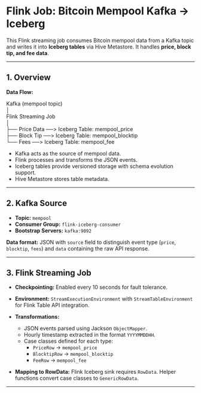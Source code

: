 # Flink Job: Bitcoin Mempool Kafka -> Iceberg

This Flink streaming job consumes Bitcoin mempool data from a Kafka topic and writes it into **Iceberg tables** via Hive Metastore. It handles **price, block tip, and fee data**.

---

## 1. Overview

**Data Flow:**  

Kafka (mempool topic)  
│  
Flink Streaming Job  
│  
├── Price Data ──> Iceberg Table: mempool_price  
├── Block Tip ──> Iceberg Table: mempool_blocktip  
└── Fees ──> Iceberg Table: mempool_fee  

- Kafka acts as the source of mempool data.
- Flink processes and transforms the JSON events.
- Iceberg tables provide versioned storage with schema evolution support.
- Hive Metastore stores table metadata.
  
---

## 2. Kafka Source

- **Topic:** `mempool`  
- **Consumer Group:** `flink-iceberg-consumer`  
- **Bootstrap Servers:** `kafka:9092`  

**Data format:** JSON with `source` field to distinguish event type (`price`, `blocktip`, `fees`) and `data` containing the raw API response.

---

## 3. Flink Streaming Job

- **Checkpointing:** Enabled every 10 seconds for fault tolerance.  
- **Environment:** `StreamExecutionEnvironment` with `StreamTableEnvironment` for Flink Table API integration.  
- **Transformations:**  
  - JSON events parsed using Jackson `ObjectMapper`.  
  - Hourly timestamp extracted in the format `YYYYMMDDHH`.  
  - Case classes defined for each type:  
    - `PriceRow` → `mempool_price`  
    - `BlocktipRow` → `mempool_blocktip`  
    - `FeeRow` → `mempool_fee`  

- **Mapping to RowData:** Flink Iceberg sink requires `RowData`. Helper functions convert case classes to `GenericRowData`.

---
